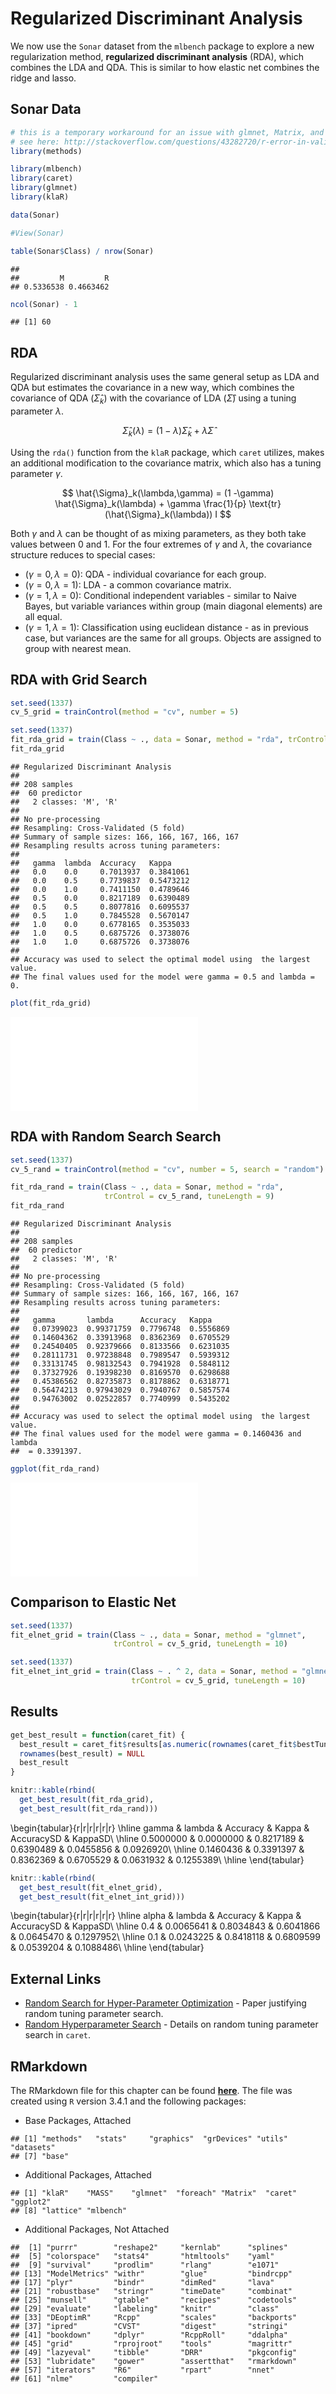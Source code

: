 # Regularized Discriminant Analysis

We now use the  `Sonar` dataset from the `mlbench` package to explore a new regularization method, **regularized discriminant analysis** (RDA), which combines the LDA and QDA. This is similar to how elastic net combines the ridge and lasso.

## Sonar Data


```r
# this is a temporary workaround for an issue with glmnet, Matrix, and R version 3.3.3
# see here: http://stackoverflow.com/questions/43282720/r-error-in-validobject-object-when-running-as-script-but-not-in-console
library(methods)
```


```r
library(mlbench)
library(caret)
library(glmnet)
library(klaR)
```


```r
data(Sonar)
```


```r
#View(Sonar)
```


```r
table(Sonar$Class) / nrow(Sonar)
```

```
## 
##         M         R 
## 0.5336538 0.4663462
```


```r
ncol(Sonar) - 1
```

```
## [1] 60
```

## RDA

Regularized discriminant analysis uses the same general setup as LDA and QDA but estimates the covariance in a new way, which combines the covariance of QDA $(\hat{\Sigma}_k)$ with the covariance of LDA $(\hat{\Sigma})$ using a tuning parameter $\lambda$.

$$
\hat{\Sigma}_k(\lambda) = (1-\lambda)\hat{\Sigma}_k + \lambda \hat{\Sigma}
$$

Using the `rda()` function from the `klaR` package, which `caret` utilizes, makes an additional modification to the covariance matrix, which also has a tuning parameter $\gamma$.

$$
\hat{\Sigma}_k(\lambda,\gamma) = (1 -\gamma) \hat{\Sigma}_k(\lambda) + \gamma \frac{1}{p} \text{tr}(\hat{\Sigma}_k(\lambda)) I
$$

Both $\gamma$ and $\lambda$ can be thought of as mixing parameters, as they both take values between 0 and 1. For the four extremes of $\gamma$ and $\lambda$, the covariance structure reduces to special cases:

- $(\gamma=0, \lambda=0)$: QDA - individual covariance for each group.
- $(\gamma=0, \lambda=1)$: LDA - a common covariance matrix.
- $(\gamma=1, \lambda=0)$: Conditional independent variables - similar to Naive Bayes, but variable variances within group (main diagonal elements) are all equal.
- $(\gamma=1, \lambda=1)$: Classification using euclidean distance - as in previous case, but variances are the same for all groups. Objects are assigned to group with nearest mean.


## RDA with Grid Search


```r
set.seed(1337)
cv_5_grid = trainControl(method = "cv", number = 5)
```


```r
set.seed(1337)
fit_rda_grid = train(Class ~ ., data = Sonar, method = "rda", trControl = cv_5_grid)
fit_rda_grid
```

```
## Regularized Discriminant Analysis 
## 
## 208 samples
##  60 predictor
##   2 classes: 'M', 'R' 
## 
## No pre-processing
## Resampling: Cross-Validated (5 fold) 
## Summary of sample sizes: 166, 166, 167, 166, 167 
## Resampling results across tuning parameters:
## 
##   gamma  lambda  Accuracy   Kappa    
##   0.0    0.0     0.7013937  0.3841061
##   0.0    0.5     0.7739837  0.5473212
##   0.0    1.0     0.7411150  0.4789646
##   0.5    0.0     0.8217189  0.6390489
##   0.5    0.5     0.8077816  0.6095537
##   0.5    1.0     0.7845528  0.5670147
##   1.0    0.0     0.6778165  0.3535033
##   1.0    0.5     0.6875726  0.3738076
##   1.0    1.0     0.6875726  0.3738076
## 
## Accuracy was used to select the optimal model using  the largest value.
## The final values used for the model were gamma = 0.5 and lambda = 0.
```


```r
plot(fit_rda_grid)
```

![](31-rda_files/figure-latex/unnamed-chunk-9-1.pdf)<!-- --> 

## RDA with Random Search Search



```r
set.seed(1337)
cv_5_rand = trainControl(method = "cv", number = 5, search = "random")
```


```r
fit_rda_rand = train(Class ~ ., data = Sonar, method = "rda", 
                     trControl = cv_5_rand, tuneLength = 9)
fit_rda_rand
```

```
## Regularized Discriminant Analysis 
## 
## 208 samples
##  60 predictor
##   2 classes: 'M', 'R' 
## 
## No pre-processing
## Resampling: Cross-Validated (5 fold) 
## Summary of sample sizes: 166, 166, 167, 166, 167 
## Resampling results across tuning parameters:
## 
##   gamma       lambda      Accuracy   Kappa    
##   0.07399023  0.99371759  0.7796748  0.5556869
##   0.14604362  0.33913968  0.8362369  0.6705529
##   0.24540405  0.92379666  0.8133566  0.6231035
##   0.28111731  0.97238848  0.7989547  0.5939312
##   0.33131745  0.98132543  0.7941928  0.5848112
##   0.37327926  0.19398230  0.8169570  0.6298688
##   0.45386562  0.82735873  0.8178862  0.6318771
##   0.56474213  0.97943029  0.7940767  0.5857574
##   0.94763002  0.02522857  0.7740999  0.5435202
## 
## Accuracy was used to select the optimal model using  the largest value.
## The final values used for the model were gamma = 0.1460436 and lambda
##  = 0.3391397.
```


```r
ggplot(fit_rda_rand)
```

![](31-rda_files/figure-latex/unnamed-chunk-12-1.pdf)<!-- --> 


## Comparison to Elastic Net


```r
set.seed(1337)
fit_elnet_grid = train(Class ~ ., data = Sonar, method = "glmnet", 
                       trControl = cv_5_grid, tuneLength = 10)
```


```r
set.seed(1337)
fit_elnet_int_grid = train(Class ~ . ^ 2, data = Sonar, method = "glmnet", 
                           trControl = cv_5_grid, tuneLength = 10)
```


## Results


```r
get_best_result = function(caret_fit) {
  best_result = caret_fit$results[as.numeric(rownames(caret_fit$bestTune)), ]
  rownames(best_result) = NULL
  best_result
}
```


```r
knitr::kable(rbind(
  get_best_result(fit_rda_grid),
  get_best_result(fit_rda_rand)))
```


\begin{tabular}{r|r|r|r|r|r}
\hline
gamma & lambda & Accuracy & Kappa & AccuracySD & KappaSD\\
\hline
0.5000000 & 0.0000000 & 0.8217189 & 0.6390489 & 0.0455856 & 0.0926920\\
\hline
0.1460436 & 0.3391397 & 0.8362369 & 0.6705529 & 0.0631932 & 0.1255389\\
\hline
\end{tabular}


```r
knitr::kable(rbind(
  get_best_result(fit_elnet_grid),
  get_best_result(fit_elnet_int_grid)))
```


\begin{tabular}{r|r|r|r|r|r}
\hline
alpha & lambda & Accuracy & Kappa & AccuracySD & KappaSD\\
\hline
0.4 & 0.0065641 & 0.8034843 & 0.6041866 & 0.0645470 & 0.1297952\\
\hline
0.1 & 0.0243225 & 0.8418118 & 0.6809599 & 0.0539204 & 0.1088486\\
\hline
\end{tabular}


## External Links

- [Random Search for Hyper-Parameter Optimization](http://www.jmlr.org/papers/volume13/bergstra12a/bergstra12a) - Paper justifying random tuning parameter search.
- [Random Hyperparameter Search](https://topepo.github.io/caret/random-hyperparameter-search.html) - Details on random tuning parameter search in `caret`.


## RMarkdown

The RMarkdown file for this chapter can be found [**here**](17-rda.Rmd). The file was created using `R` version 3.4.1 and the following packages:

- Base Packages, Attached


```
## [1] "methods"   "stats"     "graphics"  "grDevices" "utils"     "datasets" 
## [7] "base"
```

- Additional Packages, Attached


```
## [1] "klaR"    "MASS"    "glmnet"  "foreach" "Matrix"  "caret"   "ggplot2"
## [8] "lattice" "mlbench"
```

- Additional Packages, Not Attached


```
##  [1] "purrr"        "reshape2"     "kernlab"      "splines"     
##  [5] "colorspace"   "stats4"       "htmltools"    "yaml"        
##  [9] "survival"     "prodlim"      "rlang"        "e1071"       
## [13] "ModelMetrics" "withr"        "glue"         "bindrcpp"    
## [17] "plyr"         "bindr"        "dimRed"       "lava"        
## [21] "robustbase"   "stringr"      "timeDate"     "combinat"    
## [25] "munsell"      "gtable"       "recipes"      "codetools"   
## [29] "evaluate"     "labeling"     "knitr"        "class"       
## [33] "DEoptimR"     "Rcpp"         "scales"       "backports"   
## [37] "ipred"        "CVST"         "digest"       "stringi"     
## [41] "bookdown"     "dplyr"        "RcppRoll"     "ddalpha"     
## [45] "grid"         "rprojroot"    "tools"        "magrittr"    
## [49] "lazyeval"     "tibble"       "DRR"          "pkgconfig"   
## [53] "lubridate"    "gower"        "assertthat"   "rmarkdown"   
## [57] "iterators"    "R6"           "rpart"        "nnet"        
## [61] "nlme"         "compiler"
```

